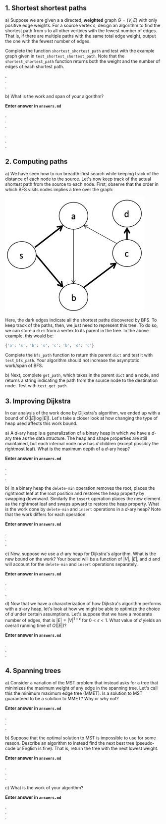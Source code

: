## 1. Shortest shortest paths

a) Suppose we are given a a directed, **weighted** graph $G=(V,E)$ with only positive edge weights. For a source vertex $s$, design an algorithm to find the shortest path from $s$ to all other vertices with the fewest number of edges. That is, if there are multiple paths with the same total edge weight, output the one with the fewest number of edges.

Complete the function `shortest_shortest_path` and test with the example graph given in `test_shortest_shortest_path`. Note that the `shortest_shortest_path` function returns both the weight and the number of edges of each shortest path.

.  
.  
.  

b) What is the work and span of your algorithm? 

**Enter answer in `answers.md`**

.  
.  
.  


.  
.  
.  

## 2. Computing paths

a) We have seen how to run breadth-first search while keeping track of the distance of each node to the source. Let's now keep track of the actual shortest path from the source to each node. First, observe that the order in which BFS visits nodes implies a tree over the graph:

![bfs.png](bfs.png)

Here, the dark edges indicate all the shortest paths discovered by BFS. To keep track of the paths, then, we just need to represent this tree. To do so, we can store a `dict` from a vertex to its parent in the tree. In the above example, this would be:

```python
{'a': 's', 'b': 's', 'c': 'b', 'd': 'c'}
```

Complete the `bfs_path` function to return this parent `dict` and test it with `test_bfs_path`. Your algorithm should not increase the asymptotic work/span of BFS.

b) Next, complete `get_path`, which takes in the parent `dict` and a node, and returns a string indicating the path from the source node to the destination node. Test with `test_get_path`.


## 3. Improving Dijkstra

In our analysis of the work done by Dijkstra's algorithm, we ended up
with a bound of $O(|E|\log |E|)$. Let's take a closer look at how
changing the type of heap used affects this work bound.

a) A $d$-ary heap is a generalization of a binary heap in which we
have a $d$-ary tree as the data structure. The heap and shape
properties are still maintained, but each internal node now has $d$
children (except possibly the rightmost leaf). What is the maximum
depth of a $d$-ary heap?


**Enter answer in `answers.md`**

.  
.  
.  




b) In a binary heap the `delete-min` operation removes the root,
places the rightmost leaf at the root position and restores the heap
property by swapping downward. Similarly the `insert` operation places
the new element as the rightmost leaf and swaps upward to restore the
heap property. What is the work done by
`delete-min` and `insert` operations in a $d$-ary heap? Note that the
work differs for each operation. 


**Enter answer in `answers.md`**

.  
.  
.  



c) Now, suppose we use a $d$-ary heap for Dijkstra's algorithm. What is the
new bound on the work? Your bound will be a function of
$|V|$, $|E|$, and $d$ and will account for the `delete-min` and
`insert` operations separately.


**Enter answer in `answers.md`**

.  
.  
.  



d) Now that we have a characterization of how Dijkstra's algorithm
performs with a $d$-ary heap, let's look at how we might be able to
optimize the choice of $d$ under certain assumptions. Let's suppose
that we have a moderate number of edges, that is  $|E| = |V|^{1+\epsilon}$ for $0<\epsilon
< 1$. What value of $d$ yields an overall running time of $O(|E|)$?


**Enter answer in `answers.md`**

.  
.  
.  


## 4. Spanning trees

a) Consider a variation of the MST problem that instead asks for a tree that minimizes the maximum weight of any edge in the spanning tree. Let's call this the minimum maximum edge tree (MMET). Is a solution to MST guaranteed to be a solution to MMET? Why or why not?


**Enter answer in `answers.md`**

.  
.  
.  


b) Suppose that the optimal solution to MST is impossible to use for some reason. Describe an algorithm to instead find the next best tree (pseudo-code or English is fine). That is, return the tree with the next lowest weight. 


**Enter answer in `answers.md`**

.  
.  
.  


c) What is the work of your algorithm?


**Enter answer in `answers.md`**

.  
.  
.  


